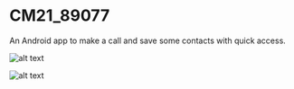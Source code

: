 # CM21_89077


An Android app to make a call and save some contacts with quick access.<br /> 

![alt text](images/screen1.png "img/img1.png")<br />

![alt text](images/screen1.png "img/img2.png")<br />
